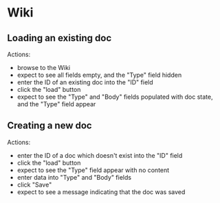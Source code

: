 Wiki
====

Loading an existing doc
----

Actions:
- browse to the Wiki
- expect to see all fields empty, and the "Type" field hidden
- enter the ID of an existing doc into the "ID" field
- click the "load" button
- expect to see the "Type" and "Body" fields populated with doc state, and the "Type" field appear

Creating a new doc
----

Actions:
- enter the ID of a doc which doesn't exist into the "ID" field
- click the "load" button
- expect to see the "Type" field appear with no content
- enter data into "Type" and "Body" fields
- click "Save"
- expect to see a message indicating that the doc was saved
